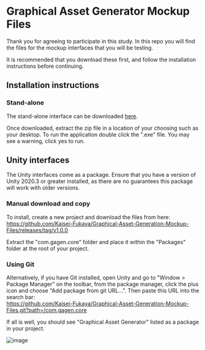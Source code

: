 # Graphical Asset Generator Mockup Files
Thank you for agreeing to participate in this study.
In this repo you will find the files for the mockup interfaces that you will be testing.

It is recommended that you download these first, and follow the installation instructions before continuing.

## Installation instructions
### Stand-alone
The stand-alone interface can be downloaded [here](https://github.com/Kaisei-Fukaya/Graphical-Asset-Generation-Mockup-Files/blob/09e65ee4ee42eac20d15d08e204103b491490e29/graphical-asset-generator_stand-alone-win32-x64.zip).

Once downloaded, extract the zip file in a location of your choosing such as your desktop. To run the application double click the ".exe" file. You may see a warning, click yes to run.

## Unity interfaces
The Unity interfaces come as a package. Ensure that you have a version of Unity 2020.3 or greater installed, as there are no guarantees this package will work with older versions. 


### Manual download and copy
To install, create a new project and download the files from here:<br/>
https://github.com/Kaisei-Fukaya/Graphical-Asset-Generation-Mockup-Files/releases/tag/v1.0.0

Extract the "com.gagen.core" folder and place it within the "Packages" folder at the root of your project.

### Using Git
Alternatively, if you have Git installed, open Unity and go to "Window > Package Manager" on the toolbar, from the package manager, click the plus icon and choose "Add package from git URL...". Then paste this URL into the search bar:<br/> 
https://github.com/Kaisei-Fukaya/Graphical-Asset-Generation-Mockup-Files.git?path=/com.gagen.core<br/>

If all is well, you should see "Graphical Asset Generator" listed as a package in your project.

![image](https://user-images.githubusercontent.com/32553821/192529720-7d08f2d8-ea7c-4c01-9698-54c17da5a49e.png)

